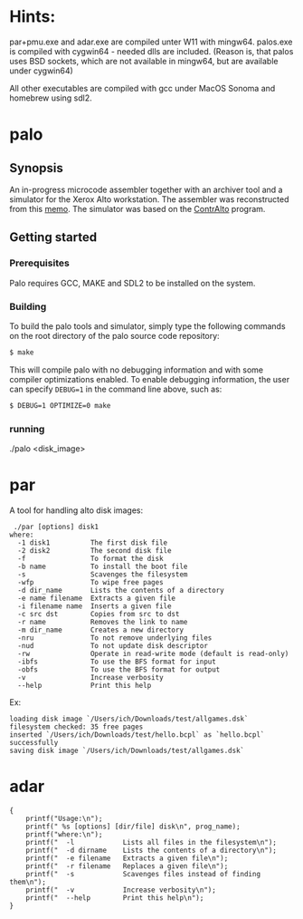 # Hints:

par+pmu.exe and adar.exe are compiled unter W11 with mingw64. palos.exe is compiled with cygwin64 - needed dlls are included.
(Reason is, that palos uses BSD sockets, which are not available in mingw64, but are available under cygwin64)

All other executables are compiled with gcc under MacOS Sonoma and homebrew using sdl2.

# palo

## Synopsis

An in-progress microcode assembler together with an archiver tool and a simulator for the Xerox Alto workstation. The assembler was reconstructed from this [memo](http://www.bitsavers.org/pdf/xerox/alto/memos_1974/Alto_Microassembler_Aug74.pdf). The simulator was based on the [ContrAlto](https://github.com/livingcomputermuseum/ContrAlto) program.

## Getting started

### Prerequisites

Palo requires GCC, MAKE and SDL2 to be installed on the system.

### Building

To build the palo tools and simulator, simply type the following commands on the root directory of the palo source code repository:

```sh
$ make
```

This will compile palo with no debugging information and with some compiler optimizations enabled. To enable debugging information, the user can specify `DEBUG=1` in the command line above, such as:

```sh
$ DEBUG=1 OPTIMIZE=0 make
```
### running

./palo <disk_image>

# par

A tool for handling alto disk images:

```Usage:
 ./par [options] disk1
where:
  -1 disk1          The first disk file
  -2 disk2          The second disk file
  -f                To format the disk
  -b name           To install the boot file
  -s                Scavenges the filesystem
  -wfp              To wipe free pages
  -d dir_name       Lists the contents of a directory
  -e name filename  Extracts a given file
  -i filename name  Inserts a given file
  -c src dst        Copies from src to dst
  -r name           Removes the link to name
  -m dir_name       Creates a new directory
  -nru              To not remove underlying files
  -nud              To not update disk descriptor
  -rw               Operate in read-write mode (default is read-only)
  -ibfs             To use the BFS format for input
  -obfs             To use the BFS format for output
  -v                Increase verbosity
  --help            Print this help
```
Ex:
```ichs-iMac:src ich$ ./par -1 $HOME/Downloads/test/allgames.dsk -i $HOME/Downloads/test/hello.bcpl hello.bcpl -rw
loading disk image `/Users/ich/Downloads/test/allgames.dsk`
filesystem checked: 35 free pages
inserted `/Users/ich/Downloads/test/hello.bcpl` as `hello.bcpl` successfully
saving disk image `/Users/ich/Downloads/test/allgames.dsk`
```

# adar

```void usage(const char *prog_name)
{
    printf("Usage:\n");
    printf(" %s [options] [dir/file] disk\n", prog_name);
    printf("where:\n");
    printf("  -l            Lists all files in the filesystem\n");
    printf("  -d dirname    Lists the contents of a directory\n");
    printf("  -e filename   Extracts a given file\n");
    printf("  -r filename   Replaces a given file\n");
    printf("  -s            Scavenges files instead of finding them\n");
    printf("  -v            Increase verbosity\n");
    printf("  --help        Print this help\n");
}
```
